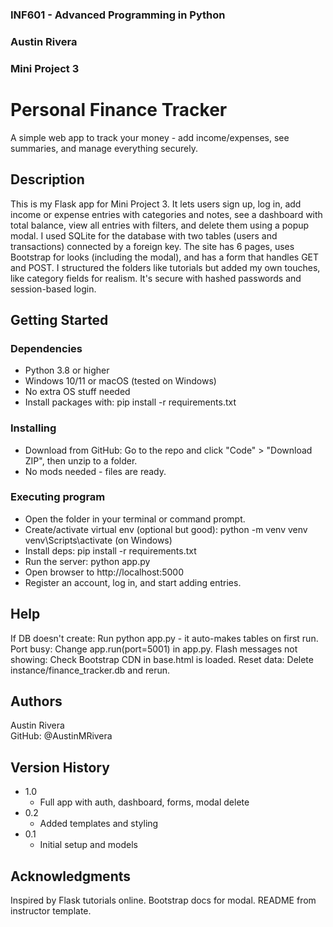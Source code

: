 ### INF601 - Advanced Programming in Python
### Austin Rivera
### Mini Project 3


# Personal Finance Tracker

A simple web app to track your money - add income/expenses, see summaries, and manage everything securely.

## Description

This is my Flask app for Mini Project 3. It lets users sign up, log in, add income or expense entries with categories and notes, see a dashboard with total balance, view all entries with filters, and delete them using a popup modal. I used SQLite for the database with two tables (users and transactions) connected by a foreign key. The site has 6 pages, uses Bootstrap for looks (including the modal), and has a form that handles GET and POST. I structured the folders like tutorials but added my own touches, like category fields for realism. It's secure with hashed passwords and session-based login.

## Getting Started

### Dependencies

* Python 3.8 or higher 
* Windows 10/11 or macOS (tested on Windows)
* No extra OS stuff needed
* Install packages with:
pip install -r requirements.txt

### Installing

* Download from GitHub: Go to the repo and click "Code" > "Download ZIP", then unzip to a folder.
* No mods needed - files are ready.

### Executing program

* Open the folder in your terminal or command prompt.
* Create/activate virtual env (optional but good):
python -m venv venv
venv\Scripts\activate (on Windows)
* Install deps:
pip install -r requirements.txt
* Run the server:
python app.py
* Open browser to http://localhost:5000
* Register an account, log in, and start adding entries.

## Help

If DB doesn't create: Run python app.py - it auto-makes tables on first run.
Port busy: Change app.run(port=5001) in app.py.
Flash messages not showing: Check Bootstrap CDN in base.html is loaded.
Reset data: Delete instance/finance_tracker.db and rerun.

## Authors

Austin Rivera  
GitHub: @AustinMRivera

## Version History

* 1.0
    * Full app with auth, dashboard, forms, modal delete
* 0.2
    * Added templates and styling
* 0.1
    * Initial setup and models

## Acknowledgments

Inspired by Flask tutorials online.
Bootstrap docs for modal.
README from instructor template.
